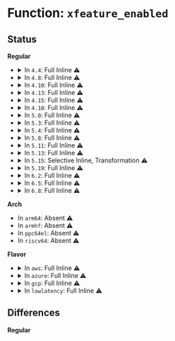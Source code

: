 # Function: <code>xfeature_enabled</code>

## Status
<b>Regular</b>
<ul>
<li>
<details>
<summary>In <code>4.4</code>: Full Inline ⚠️</summary>

**Collision:** Unique Static

**Inline:** Full

**Transformation:** False

**Instances:**

```
In arch/x86/kernel/fpu/xstate.c (ffffffff81f69a6d)
Location: arch/x86/kernel/fpu/xstate.c:192
Inline: True
Inline callers:
  - arch/x86/kernel/fpu/xstate.c:setup_xstate_comp
  - arch/x86/kernel/fpu/xstate.c:setup_xstate_comp
```
</details>
</li>
<li>
<details>
<summary>In <code>4.8</code>: Full Inline ⚠️</summary>

**Collision:** Unique Static

**Inline:** Full

**Transformation:** False

**Instances:**

```
In arch/x86/kernel/fpu/xstate.c (ffffffff81f91d98)
Location: arch/x86/kernel/fpu/xstate.c:243
Inline: True
Inline callers:
  - arch/x86/kernel/fpu/xstate.c:fpu__init_system_xstate
  - arch/x86/kernel/fpu/xstate.c:fpu__init_system_xstate
  - arch/x86/kernel/fpu/xstate.c:fpu__init_system_xstate
  - arch/x86/kernel/fpu/xstate.c:setup_xstate_comp
  - arch/x86/kernel/fpu/xstate.c:setup_xstate_comp
```
</details>
</li>
<li>
<details>
<summary>In <code>4.10</code>: Full Inline ⚠️</summary>

**Collision:** Unique Static

**Inline:** Full

**Transformation:** False

**Instances:**

```
In arch/x86/kernel/fpu/xstate.c (ffffffff81fcd048)
Location: arch/x86/kernel/fpu/xstate.c:248
Inline: True
Inline callers:
  - arch/x86/kernel/fpu/xstate.c:fpu__init_system_xstate
  - arch/x86/kernel/fpu/xstate.c:fpu__init_system_xstate
  - arch/x86/kernel/fpu/xstate.c:fpu__init_system_xstate
  - arch/x86/kernel/fpu/xstate.c:setup_xstate_comp
  - arch/x86/kernel/fpu/xstate.c:setup_xstate_comp
```
</details>
</li>
<li>
<details>
<summary>In <code>4.13</code>: Full Inline ⚠️</summary>

**Collision:** Unique Static

**Inline:** Full

**Transformation:** False

**Instances:**

```
In arch/x86/kernel/fpu/xstate.c (ffffffff81038e03)
Location: arch/x86/kernel/fpu/xstate.c:249
Inline: True
Inline callers:
  - arch/x86/kernel/fpu/xstate.c:copyin_to_xsaves
  - arch/x86/kernel/fpu/xstate.c:copyout_from_xsaves
  - arch/x86/kernel/fpu/xstate.c:get_xsave_addr
  - arch/x86/kernel/fpu/xstate.c:fpu__init_system_xstate
  - arch/x86/kernel/fpu/xstate.c:fpu__init_system_xstate
  - arch/x86/kernel/fpu/xstate.c:fpu__init_system_xstate
  - arch/x86/kernel/fpu/xstate.c:setup_xstate_comp
  - arch/x86/kernel/fpu/xstate.c:setup_xstate_comp
```
</details>
</li>
<li>
<details>
<summary>In <code>4.15</code>: Full Inline ⚠️</summary>

**Collision:** Unique Static

**Inline:** Full

**Transformation:** False

**Instances:**

```
In arch/x86/kernel/fpu/xstate.c (ffffffff8103b3b5)
Location: arch/x86/kernel/fpu/xstate.c:243
Inline: True
Inline callers:
  - arch/x86/kernel/fpu/xstate.c:copy_user_to_xstate
  - arch/x86/kernel/fpu/xstate.c:copy_kernel_to_xstate
  - arch/x86/kernel/fpu/xstate.c:copy_xstate_to_user
  - arch/x86/kernel/fpu/xstate.c:copy_xstate_to_kernel
  - arch/x86/kernel/fpu/xstate.c:get_xsave_addr
  - arch/x86/kernel/fpu/xstate.c:fpu__init_system_xstate
  - arch/x86/kernel/fpu/xstate.c:fpu__init_system_xstate
  - arch/x86/kernel/fpu/xstate.c:do_extra_xstate_size_checks
  - arch/x86/kernel/fpu/xstate.c:setup_xstate_comp
  - arch/x86/kernel/fpu/xstate.c:setup_xstate_comp
```
</details>
</li>
<li>
<details>
<summary>In <code>4.18</code>: Full Inline ⚠️</summary>

**Collision:** Unique Static

**Inline:** Full

**Transformation:** False

**Instances:**

```
In arch/x86/kernel/fpu/xstate.c (ffffffff8103c84d)
Location: arch/x86/kernel/fpu/xstate.c:243
Inline: True
Inline callers:
  - arch/x86/kernel/fpu/xstate.c:copy_user_to_xstate
  - arch/x86/kernel/fpu/xstate.c:copy_kernel_to_xstate
  - arch/x86/kernel/fpu/xstate.c:copy_xstate_to_user
  - arch/x86/kernel/fpu/xstate.c:copy_xstate_to_kernel
  - arch/x86/kernel/fpu/xstate.c:get_xsave_addr
  - arch/x86/kernel/fpu/xstate.c:fpu__init_system_xstate
  - arch/x86/kernel/fpu/xstate.c:fpu__init_system_xstate
  - arch/x86/kernel/fpu/xstate.c:do_extra_xstate_size_checks
  - arch/x86/kernel/fpu/xstate.c:setup_xstate_comp
  - arch/x86/kernel/fpu/xstate.c:setup_xstate_comp
```
</details>
</li>
<li>
<details>
<summary>In <code>5.0</code>: Full Inline ⚠️</summary>

**Collision:** Unique Static

**Inline:** Full

**Transformation:** False

**Instances:**

```
In arch/x86/kernel/fpu/xstate.c (ffffffff8103dd6d)
Location: arch/x86/kernel/fpu/xstate.c:243
Inline: True
Inline callers:
  - arch/x86/kernel/fpu/xstate.c:copy_user_to_xstate
  - arch/x86/kernel/fpu/xstate.c:copy_kernel_to_xstate
  - arch/x86/kernel/fpu/xstate.c:copy_xstate_to_user
  - arch/x86/kernel/fpu/xstate.c:copy_xstate_to_kernel
  - arch/x86/kernel/fpu/xstate.c:get_xsave_addr
  - arch/x86/kernel/fpu/xstate.c:fpu__init_system_xstate
  - arch/x86/kernel/fpu/xstate.c:fpu__init_system_xstate
  - arch/x86/kernel/fpu/xstate.c:do_extra_xstate_size_checks
  - arch/x86/kernel/fpu/xstate.c:setup_xstate_comp
  - arch/x86/kernel/fpu/xstate.c:setup_xstate_comp
```
</details>
</li>
<li>
<details>
<summary>In <code>5.3</code>: Full Inline ⚠️</summary>

**Collision:** Unique Static

**Inline:** Full

**Transformation:** False

**Instances:**

```
In arch/x86/kernel/fpu/xstate.c (ffffffff8104058a)
Location: arch/x86/kernel/fpu/xstate.c:237
Inline: True
Inline callers:
  - arch/x86/kernel/fpu/xstate.c:copy_user_to_xstate
  - arch/x86/kernel/fpu/xstate.c:copy_kernel_to_xstate
  - arch/x86/kernel/fpu/xstate.c:copy_xstate_to_user
  - arch/x86/kernel/fpu/xstate.c:copy_xstate_to_kernel
  - arch/x86/kernel/fpu/xstate.c:get_xsave_addr
  - arch/x86/kernel/fpu/xstate.c:fpu__init_system_xstate
  - arch/x86/kernel/fpu/xstate.c:fpu__init_system_xstate
  - arch/x86/kernel/fpu/xstate.c:setup_init_fpu_buf
  - arch/x86/kernel/fpu/xstate.c:setup_xstate_comp
  - arch/x86/kernel/fpu/xstate.c:setup_xstate_comp
```
</details>
</li>
<li>
<details>
<summary>In <code>5.4</code>: Full Inline ⚠️</summary>

**Collision:** Unique Static

**Inline:** Full

**Transformation:** False

**Instances:**

```
In arch/x86/kernel/fpu/xstate.c (ffffffff81040d5a)
Location: arch/x86/kernel/fpu/xstate.c:237
Inline: True
Inline callers:
  - arch/x86/kernel/fpu/xstate.c:copy_user_to_xstate
  - arch/x86/kernel/fpu/xstate.c:copy_kernel_to_xstate
  - arch/x86/kernel/fpu/xstate.c:copy_xstate_to_user
  - arch/x86/kernel/fpu/xstate.c:copy_xstate_to_kernel
  - arch/x86/kernel/fpu/xstate.c:fpu__init_system_xstate
  - arch/x86/kernel/fpu/xstate.c:fpu__init_system_xstate
  - arch/x86/kernel/fpu/xstate.c:fpu__init_system_xstate
  - arch/x86/kernel/fpu/xstate.c:setup_xstate_comp
  - arch/x86/kernel/fpu/xstate.c:setup_xstate_comp
```
</details>
</li>
<li>
<details>
<summary>In <code>5.8</code>: Full Inline ⚠️</summary>

**Collision:** Unique Static

**Inline:** Full

**Transformation:** False

**Instances:**

```
In arch/x86/kernel/fpu/xstate.c (ffffffff81043fb4)
Location: arch/x86/kernel/fpu/xstate.c:240
Inline: True
Inline callers:
  - arch/x86/kernel/fpu/xstate.c:copy_user_to_xstate
  - arch/x86/kernel/fpu/xstate.c:copy_kernel_to_xstate
  - arch/x86/kernel/fpu/xstate.c:copy_xstate_to_user
  - arch/x86/kernel/fpu/xstate.c:copy_xstate_to_kernel
  - arch/x86/kernel/fpu/xstate.c:get_xsave_addr
  - arch/x86/kernel/fpu/xstate.c:fpu__init_system_xstate
  - arch/x86/kernel/fpu/xstate.c:fpu__init_system_xstate
  - arch/x86/kernel/fpu/xstate.c:do_extra_xstate_size_checks
  - arch/x86/kernel/fpu/xstate.c:setup_xstate_comp_offsets
  - arch/x86/kernel/fpu/xstate.c:setup_xstate_comp_offsets
  - arch/x86/kernel/fpu/xstate.c:xfeature_is_aligned
  - arch/x86/kernel/fpu/xstate.c:setup_xstate_features
```
</details>
</li>
<li>
<details>
<summary>In <code>5.11</code>: Full Inline ⚠️</summary>

**Collision:** Unique Static

**Inline:** Full

**Transformation:** False

**Instances:**

```
In arch/x86/kernel/fpu/xstate.c (ffffffff81043e35)
Location: arch/x86/kernel/fpu/xstate.c:244
Inline: True
Inline callers:
  - arch/x86/kernel/fpu/xstate.c:copy_user_to_xstate
  - arch/x86/kernel/fpu/xstate.c:copy_kernel_to_xstate
  - arch/x86/kernel/fpu/xstate.c:copy_xstate_to_kernel
  - arch/x86/kernel/fpu/xstate.c:get_xsave_addr
  - arch/x86/kernel/fpu/xstate.c:fpu__init_system_xstate
  - arch/x86/kernel/fpu/xstate.c:fpu__init_system_xstate
  - arch/x86/kernel/fpu/xstate.c:do_extra_xstate_size_checks
  - arch/x86/kernel/fpu/xstate.c:setup_xstate_comp_offsets
  - arch/x86/kernel/fpu/xstate.c:setup_xstate_comp_offsets
  - arch/x86/kernel/fpu/xstate.c:xfeature_is_aligned
  - arch/x86/kernel/fpu/xstate.c:setup_xstate_features
```
</details>
</li>
<li>
<details>
<summary>In <code>5.13</code>: Full Inline ⚠️</summary>

**Collision:** Unique Static

**Inline:** Full

**Transformation:** False

**Instances:**

```
In arch/x86/kernel/fpu/xstate.c (ffffffff81045b35)
Location: arch/x86/kernel/fpu/xstate.c:244
Inline: True
Inline callers:
  - arch/x86/kernel/fpu/xstate.c:copy_user_to_xstate
  - arch/x86/kernel/fpu/xstate.c:copy_kernel_to_xstate
  - arch/x86/kernel/fpu/xstate.c:copy_xstate_to_kernel
  - arch/x86/kernel/fpu/xstate.c:get_xsave_addr
  - arch/x86/kernel/fpu/xstate.c:fpu__init_system_xstate
  - arch/x86/kernel/fpu/xstate.c:fpu__init_system_xstate
  - arch/x86/kernel/fpu/xstate.c:fpu__init_system_xstate
  - arch/x86/kernel/fpu/xstate.c:fpu__init_system_xstate
  - arch/x86/kernel/fpu/xstate.c:do_extra_xstate_size_checks
  - arch/x86/kernel/fpu/xstate.c:setup_init_fpu_buf
  - arch/x86/kernel/fpu/xstate.c:xfeature_is_aligned
```
</details>
</li>
<li>
<details>
<summary>In <code>5.15</code>: Selective Inline, Transformation ⚠️</summary>

```c
bool xfeature_enabled(enum xfeature xfeature);
```

**Collision:** Unique Static

**Inline:** Selective

**Transformation:** True

**Instances:**

```
In arch/x86/kernel/fpu/xstate.c (ffffffff8104b278)
Location: arch/x86/kernel/fpu/xstate.c:159
Inline: True
Inline callers:
  - arch/x86/kernel/fpu/xstate.c:copy_uabi_to_xstate
  - arch/x86/kernel/fpu/xstate.c:copy_xstate_to_uabi_buf
  - arch/x86/kernel/fpu/xstate.c:get_xsave_addr
Direct callers:
  - arch/x86/kernel/fpu/xstate.c:fpu__init_system_xstate
  - arch/x86/kernel/fpu/xstate.c:fpu__init_system_xstate
  - arch/x86/kernel/fpu/xstate.c:fpu__init_system_xstate
  - arch/x86/kernel/fpu/xstate.c:fpu__init_system_xstate
  - arch/x86/kernel/fpu/xstate.c:do_extra_xstate_size_checks
  - arch/x86/kernel/fpu/xstate.c:setup_init_fpu_buf
  - arch/x86/kernel/fpu/xstate.c:xfeature_is_aligned
```
**Symbols:**

```
ffffffff8104b0e0-ffffffff8104b10c: xfeature_enabled (STB_LOCAL)
ffffffff81c99da1-ffffffff81c99dbf: xfeature_enabled.cold (STB_LOCAL)
```
</details>
</li>
<li>
<details>
<summary>In <code>5.19</code>: Full Inline ⚠️</summary>

**Collision:** Unique Static

**Inline:** Full

**Transformation:** False

**Instances:**

```
In arch/x86/kernel/fpu/xstate.c (ffffffff81056266)
Location: arch/x86/kernel/fpu/xstate.c:201
Inline: True
Inline callers:
  - arch/x86/kernel/fpu/xstate.c:get_xsave_addr
  - arch/x86/kernel/fpu/xstate.c:__raw_xsave_addr
```
</details>
</li>
<li>
<details>
<summary>In <code>6.2</code>: Full Inline ⚠️</summary>

**Collision:** Unique Static

**Inline:** Full

**Transformation:** False

**Instances:**

```
In arch/x86/kernel/fpu/xstate.c (ffffffff81063ed6)
Location: arch/x86/kernel/fpu/xstate.c:201
Inline: True
Inline callers:
  - arch/x86/kernel/fpu/xstate.c:get_xsave_addr
  - arch/x86/kernel/fpu/xstate.c:__raw_xsave_addr
```
</details>
</li>
<li>
<details>
<summary>In <code>6.5</code>: Full Inline ⚠️</summary>

**Collision:** Unique Static

**Inline:** Full

**Transformation:** False

**Instances:**

```
In arch/x86/kernel/fpu/xstate.c (ffffffff81065826)
Location: arch/x86/kernel/fpu/xstate.c:201
Inline: True
Inline callers:
  - arch/x86/kernel/fpu/xstate.c:get_xsave_addr
  - arch/x86/kernel/fpu/xstate.c:__raw_xsave_addr
```
</details>
</li>
<li>
<details>
<summary>In <code>6.8</code>: Full Inline ⚠️</summary>

**Collision:** Unique Static

**Inline:** Full

**Transformation:** False

**Instances:**

```
In arch/x86/kernel/fpu/xstate.c (ffffffff8106cc86)
Location: arch/x86/kernel/fpu/xstate.c:202
Inline: True
Inline callers:
  - arch/x86/kernel/fpu/xstate.c:get_xsave_addr
  - arch/x86/kernel/fpu/xstate.c:__raw_xsave_addr
```
</details>
</li>
</ul>
<b>Arch</b>
<ul>
<li>
In <code>arm64</code>: Absent ⚠️
</li>
<li>
In <code>armhf</code>: Absent ⚠️
</li>
<li>
In <code>ppc64el</code>: Absent ⚠️
</li>
<li>
In <code>riscv64</code>: Absent ⚠️
</li>
</ul>
<b>Flavor</b>
<ul>
<li>
<details>
<summary>In <code>aws</code>: Full Inline ⚠️</summary>

**Collision:** Unique Static

**Inline:** Full

**Transformation:** False

**Instances:**

```
In arch/x86/kernel/fpu/xstate.c (ffffffff81040eda)
Location: arch/x86/kernel/fpu/xstate.c:237
Inline: True
Inline callers:
  - arch/x86/kernel/fpu/xstate.c:copy_user_to_xstate
  - arch/x86/kernel/fpu/xstate.c:copy_kernel_to_xstate
  - arch/x86/kernel/fpu/xstate.c:copy_xstate_to_user
  - arch/x86/kernel/fpu/xstate.c:copy_xstate_to_kernel
  - arch/x86/kernel/fpu/xstate.c:fpu__init_system_xstate
  - arch/x86/kernel/fpu/xstate.c:fpu__init_system_xstate
  - arch/x86/kernel/fpu/xstate.c:fpu__init_system_xstate
  - arch/x86/kernel/fpu/xstate.c:setup_xstate_comp
  - arch/x86/kernel/fpu/xstate.c:setup_xstate_comp
```
</details>
</li>
<li>
<details>
<summary>In <code>azure</code>: Full Inline ⚠️</summary>

**Collision:** Unique Static

**Inline:** Full

**Transformation:** False

**Instances:**

```
In arch/x86/kernel/fpu/xstate.c (ffffffff810306ba)
Location: arch/x86/kernel/fpu/xstate.c:237
Inline: True
Inline callers:
  - arch/x86/kernel/fpu/xstate.c:copy_user_to_xstate
  - arch/x86/kernel/fpu/xstate.c:copy_kernel_to_xstate
  - arch/x86/kernel/fpu/xstate.c:copy_xstate_to_user
  - arch/x86/kernel/fpu/xstate.c:copy_xstate_to_kernel
  - arch/x86/kernel/fpu/xstate.c:fpu__init_system_xstate
  - arch/x86/kernel/fpu/xstate.c:fpu__init_system_xstate
  - arch/x86/kernel/fpu/xstate.c:fpu__init_system_xstate
  - arch/x86/kernel/fpu/xstate.c:setup_xstate_comp
  - arch/x86/kernel/fpu/xstate.c:setup_xstate_comp
```
</details>
</li>
<li>
<details>
<summary>In <code>gcp</code>: Full Inline ⚠️</summary>

**Collision:** Unique Static

**Inline:** Full

**Transformation:** False

**Instances:**

```
In arch/x86/kernel/fpu/xstate.c (ffffffff81040d1a)
Location: arch/x86/kernel/fpu/xstate.c:237
Inline: True
Inline callers:
  - arch/x86/kernel/fpu/xstate.c:copy_user_to_xstate
  - arch/x86/kernel/fpu/xstate.c:copy_kernel_to_xstate
  - arch/x86/kernel/fpu/xstate.c:copy_xstate_to_user
  - arch/x86/kernel/fpu/xstate.c:copy_xstate_to_kernel
  - arch/x86/kernel/fpu/xstate.c:fpu__init_system_xstate
  - arch/x86/kernel/fpu/xstate.c:fpu__init_system_xstate
  - arch/x86/kernel/fpu/xstate.c:fpu__init_system_xstate
  - arch/x86/kernel/fpu/xstate.c:setup_xstate_comp
  - arch/x86/kernel/fpu/xstate.c:setup_xstate_comp
```
</details>
</li>
<li>
<details>
<summary>In <code>lowlatency</code>: Full Inline ⚠️</summary>

**Collision:** Unique Static

**Inline:** Full

**Transformation:** False

**Instances:**

```
In arch/x86/kernel/fpu/xstate.c (ffffffff810420fa)
Location: arch/x86/kernel/fpu/xstate.c:237
Inline: True
Inline callers:
  - arch/x86/kernel/fpu/xstate.c:copy_user_to_xstate
  - arch/x86/kernel/fpu/xstate.c:copy_kernel_to_xstate
  - arch/x86/kernel/fpu/xstate.c:copy_xstate_to_user
  - arch/x86/kernel/fpu/xstate.c:copy_xstate_to_kernel
  - arch/x86/kernel/fpu/xstate.c:fpu__init_system_xstate
  - arch/x86/kernel/fpu/xstate.c:fpu__init_system_xstate
  - arch/x86/kernel/fpu/xstate.c:fpu__init_system_xstate
  - arch/x86/kernel/fpu/xstate.c:setup_xstate_comp
  - arch/x86/kernel/fpu/xstate.c:setup_xstate_comp
```
</details>
</li>
</ul>

## Differences
<b>Regular</b>
<ul>
</ul>
